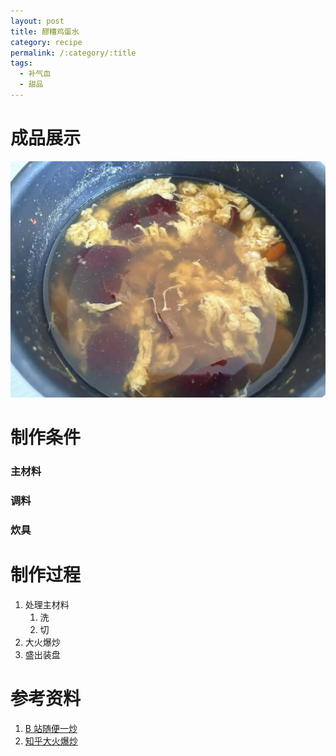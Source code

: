 ```yaml
---
layout: post
title: 醪糟鸡蛋水
category: recipe
permalink: /:category/:title
tags:
  - 补气血
  - 甜品
---
```


# 成品展示

![醪糟鸡蛋水](附件/醪糟鸡蛋水.webp)

# 制作条件

### 主材料

### 调料

### 炊具

# 制作过程

1. 处理主材料
   1. 洗
   2. 切
2. 大火爆炒
3. 盛出装盘

# 参考资料

1. [B 站随便一炒](https://www.bilibili.com/)
2. [知乎大火爆炒](https://www.zhihu.com/explore)
